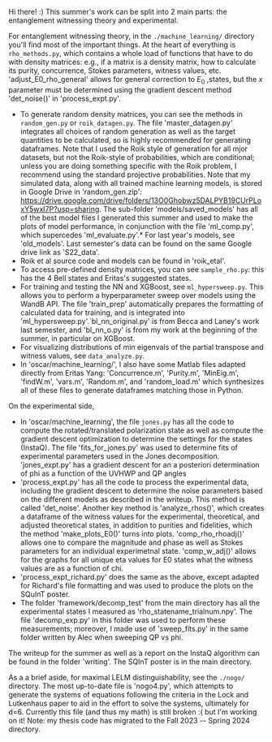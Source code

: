 Hi there! :) This summer's work can be split into 2 main parts: the entanglement witnessing theory and experimental.

For entanglement witnessing theory, in the `./machine_learning/` directory you'll find most of the important things. At the heart of everything is `rho_methods.py`, which contains a whole load of functions that have to do with density matrices: e.g., if a matrix is a density matrix, how to calculate its purity, concurrence, Stokes parameters, witness values, etc. 'adjust_E0_rho_general' allows for general correction to $E_0$ ,states, but the $x$ parameter must be determined using the gradient descent method 'det_noise()' in 'process_expt.py'.
- To generate random density matrices, you can see the methods in `random_gen.py` or `roik_datagen.py`. The file 'master_datagen.py' integrates all choices of random generation as well as the target quantities to be calculated, so is highly recommended for generating dataframes. Note that I used the Roik style of generation for all mjor datasets, but not the Roik-style of probabilities, which are conditional; unless you are doing something specific with the Roik problem, I recommend using the standard projective probabilities. Note that my simulated data, along with all trained machine learning models, is stored in Google Drive in 'random_gen.zip': https://drive.google.com/drive/folders/13O0Ghobwz5DALPYB19CUrPLoxY5wxI7P?usp=sharing. The sub-folder 'models/saved_models' has all of the best model files I generated this summer and used to make the plots of model performance, in conjunction with the file 'ml_comp.py', which supercedes 'ml_evaluate.py'.* For last year's models, see 'old_models'. Last semester's data can be found on the same Google drive link as 'S22_data'.
- Roik et al source code and models can be found in 'roik_etal'.
- To access pre-defined density matrices, you can see `sample_rho.py`: this has the 4 Bell states and Eritas's suggested states.
- For training and testing the NN and XGBoost, see `ml_hypersweep.py`. This allows you to perform a hyperparameter sweep over models using the WandB API. The file 'train_prep' automatically prepares the formatting of calculated data for training, and is integrated into 'ml_hypersweep.py'.`bl_nn_original.py' is from Becca and Laney's work last semester, and 'bl_nn_o.py' is from my work at the beginning of the summer, in particular on XGBoost.
- For visualizing distributions of min eigenvals of the partial transpose and witness values, see `data_analyze.py`.
- In 'oscar/machine_learning/', I also have some Matlab files adapted directly from Eritas Yang: 'Concurrence.m', 'Purity.m', 'MinEig.m', 'findW.m', 'vars.m', 'Random.m', and 'random_load.m' which synthesizes all of these files to generate dataframes matching those in Python.

On the experimental side,
- In 'oscar/machine_learning', the file `jones.py` has all the code to compute the rotated/translated polarization state as well as compute the gradient descent optimization to determine the settings for the states (InstaQ). The file 'fits_for_jones.py' was used to determine fits of experimental parameters used in the Jones decomposition. 'jones_expt.py' has a gradient descent for an a posteriori determination of phi as a function of the UVHWP and QP angles
- 'process_expt.py' has all the code to process the experimental data, including the gradient descent to determine the noise parameters based on the different models as described in the writeup. This method is called 'det_noise'. Another key method is 'analyze_rhos()', which creates a dataframe of the witness values for the experimental, theoretical, and adjusted theoretical states, in addition to purities and fidelities, which the method 'make_plots_E0()' turns into plots. 'comp_rho_rhoadj()' allows one to compare the magnitude and phase as well as Stokes parameters for an individual experimetnal state. 'comp_w_adj()' allows for the graphs for all unique eta values for E0 states what the witness values are as a function of chi.
- 'process_expt_richard.py' does the same as the above, except adapted for Richard's file formatting and was used to produce the plots on the SQuInT poster.
- The folder 'framework/decomp_test' from the main directory has all the experimental states I measured as 'rho_statename_trialnum.npy'. The file 'decomp_exp.py' in this folder was used to perform these measurements; moreover, I made use of 'sweep_fits.py' in the same folder written by Alec when sweeping QP vs phi.

The writeup for the summer as well as a report on the InstaQ algorithm can be found in the folder 'writing'. The SQInT poster is in the main directory.

As a a brief aside, for maximal LELM distinguishability, see the `./nogo/` directory. The most up-to-date file is 'nogo4.py', which attempts to generate the systems of equations following the criteria in the Lock and Lutkenhaus paper to aid in the effort to solve the systems, ultimately for d=6. Currently this file (and thus my math) is still broken :( but I'm working on it! Note: my thesis code has migrated to the Fall 2023 -- Spring 2024 directory.
